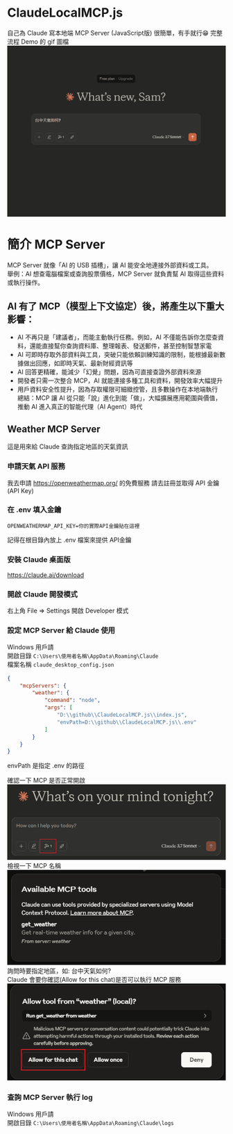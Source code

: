 # ClaudeLocalMCP.js
自己為 Claude 寫本地端 MCP Server (JavaScript版) 很簡單，有手就行😁
完整流程 Demo 的 gif 圖檔  
![MCP開啟圖示](./images/DemoMCP.gif)

# 簡介 MCP Server
MCP Server 就像「AI 的 USB 插槽」，讓 AI 能安全地連接外部資料或工具。  
舉例：AI 想查電腦檔案或查詢股票價格，MCP Server 就負責幫 AI 取得這些資料或執行操作。  
## AI 有了 MCP（模型上下文協定）後，將產生以下重大影響：
- AI 不再只是「建議者」，而能主動執行任務。例如，AI 不僅能告訴你怎麼查資料，還能直接幫你查詢資料庫、整理報表、發送郵件，甚至控制智慧家電  
- AI 可即時存取外部資料與工具，突破只能依賴訓練知識的限制，能根據最新數據做出回應，如即時天氣、最新財經資訊等  
- AI 回答更精確，能減少「幻覺」問題，因為可直接查證外部資料來源  
- 開發者只需一次整合 MCP，AI 就能連接多種工具和資料，開發效率大幅提升  
- 用戶資料安全性提升，因為存取權限可細緻控管，且多數操作在本地端執行  
總結：MCP 讓 AI 從只能「說」進化到能「做」，大幅擴展應用範圍與價值，推動 AI 進入真正的智能代理（AI Agent）時代  

## Weather MCP Server
這是用來給 Claude 查詢指定地區的天氣資訊

### 申請天氣 API 服務
我去申請 https://openweathermap.org/ 的免費服務
請去註冊並取得 API 金鑰 (API Key)

### 在 .env 填入金鑰
```shell
OPENWEATHERMAP_API_KEY=你的實際API金鑰貼在這裡
```
記得在根目錄內放上 .env 檔案來提供 API金鑰

### 安裝 Claude 桌面版
https://claude.ai/download

### 開啟 Claude 開發模式
右上角 File => Settings
開啟 Developer 模式

### 設定 MCP Server 給 Claude 使用
Windows 用戶請  
開啟目錄 `C:\Users\使用者名稱\AppData\Roaming\Claude`  
檔案名稱 `claude_desktop_config.json`
```json
{
    "mcpServers": {
        "weather": {
            "command": "node",
            "args": [
                "D:\\github\\ClaudeLocalMCP.js\\index.js",
                "envPath=D:\\github\\ClaudeLocalMCP.js\\.env"
            ]
        }
    }
}
```
envPath 是指定 .env 的路徑

確認一下 MCP 是否正常開啟  
![MCP開啟圖示](./images/ClaudeMCP01.png)
檢視一下 MCP 名稱  
![MCP開啟圖示](./images/ClaudeMCP02.png)
詢問時要指定地區，如: 台中天氣如何?  
Claude 會要你確認(Allow for this chat)是否可以執行 MCP 服務
![MCP開啟圖示](./images/ClaudeMCP03.png)
### 查詢 MCP Server 執行 log
Windows 用戶請  
開啟目錄 `C:\Users\使用者名稱\AppData\Roaming\Claude\logs`  